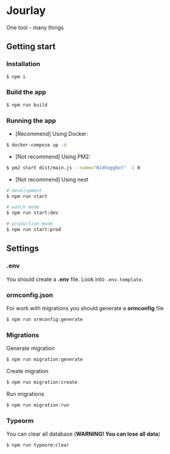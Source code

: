# Jourlay

One tool - many things

## Getting start

### Installation

```bash
$ npm i
```

### Build the app

```bash
$ npm run build
```

### Running the app

- [Recommend] Using Docker:

```bash
$ docker-compose up -d
```

- [Not recommend] Using PM2:

```bash
$ pm2 start dist/main.js --name="Nidhoggbot" -i 0 
```

- [Not recommend] Using nest

```bash
# development
$ npm run start

# watch mode
$ npm run start:dev

# production mode
$ npm run start:prod
```

## Settings

### .env

You should create a **.env** file. Look into `.env.template`.


### ormconfig.json

For work with migrations you should generate a **ormconfig** file

```bash
$ npm run ormconfig:generate
```

### Migrations

Generate migration

```bash
$ npm run migration:generate
```

Create migration

```bash
$ npm run migration:create
```

Run migrations

```bash
$ npm run migration:run
```

### Typeorm

You can clear all database (**WARNING! You can lose all data**)

```bash
$ npm run typeorm:clear
```
